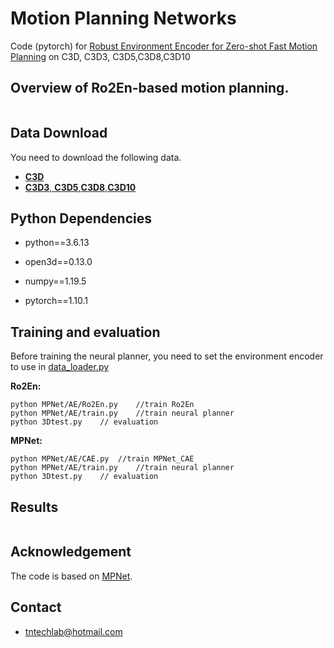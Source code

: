 # Motion Planning Networks
Code (pytorch) for  [Robust Environment Encoder for Zero-shot Fast Motion Planning]() on C3D, C3D3, C3D5,C3D8,C3D10

## Overview of Ro2En-based motion planning.

![]()

## Data Download

You need to download the following data.

* [**C3D**](https://drive.google.com/file/d/1wNPfdVGkkZ-7haTUhdzT0sGnZAkAJEol/view?usp=sharing)
* [**C3D3**, **C3D5**,**C3D8**,**C3D10**](https://drive.google.com/drive/folders/1aDuwkiYG6lfHbQ10J2vp-bfh9-2gZlK6?usp=sharing)

## Python  Dependencies

- python==3.6.13

- open3d==0.13.0

- numpy==1.19.5

- pytorch==1.10.1

## Training and evaluation

Before training the neural planner, you need to set the environment encoder to use in [data_loader.py](/MPNet/data_loader.py)

**Ro2En:**

```shell
python MPNet/AE/Ro2En.py	//train Ro2En
python MPNet/AE/train.py	//train neural planner
python 3Dtest.py	// evaluation
```

**MPNet:**

```shell
python MPNet/AE/CAE.py	//train MPNet_CAE
python MPNet/AE/train.py	//train neural planner
python 3Dtest.py	// evaluation
```
## Results

![]()


## Acknowledgement

The code is based on [MPNet](https://github.com/ahq1993/MPNet).

## Contact
- tntechlab@hotmail.com
